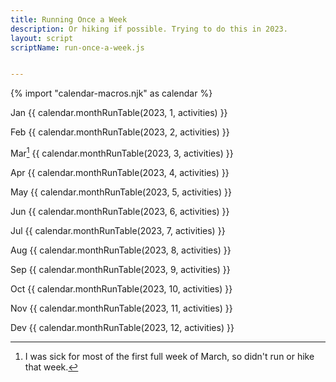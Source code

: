 ```yaml
---
title: Running Once a Week
description: Or hiking if possible. Trying to do this in 2023.
layout: script
scriptName: run-once-a-week.js


---
```


{% import "calendar-macros.njk" as calendar %}

Jan
{{ calendar.monthRunTable(2023, 1, activities) }}

Feb
{{ calendar.monthRunTable(2023, 2, activities) }}

Mar[^sick-march]
{{ calendar.monthRunTable(2023, 3, activities) }}

[^sick-march]: I was sick for most of the first full week of March, so didn't run or hike that week.

Apr
{{ calendar.monthRunTable(2023, 4, activities) }}

May
{{ calendar.monthRunTable(2023, 5, activities) }}

Jun
{{ calendar.monthRunTable(2023, 6, activities) }}

Jul
{{ calendar.monthRunTable(2023, 7, activities) }}

Aug
{{ calendar.monthRunTable(2023, 8, activities) }}

Sep
{{ calendar.monthRunTable(2023, 9, activities) }}

Oct
{{ calendar.monthRunTable(2023, 10, activities) }}

Nov
{{ calendar.monthRunTable(2023, 11, activities) }}

Dev
{{ calendar.monthRunTable(2023, 12, activities) }}

